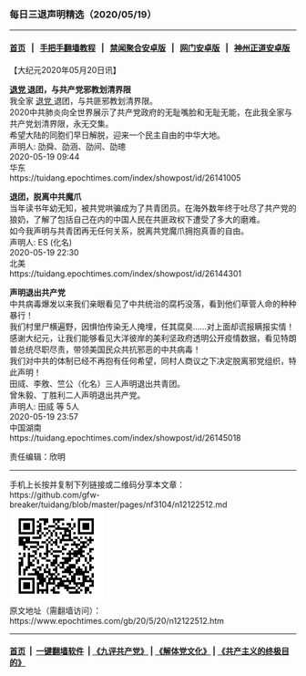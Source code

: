### 每日三退声明精选（2020/05/19）
------------------------

#### [首页](https://github.com/gfw-breaker/banned-news1/blob/master/README.md) &nbsp;&nbsp;|&nbsp;&nbsp; [手把手翻墙教程](https://github.com/gfw-breaker/guides/wiki) &nbsp;&nbsp;|&nbsp;&nbsp; [禁闻聚合安卓版](https://github.com/gfw-breaker/bn-android) &nbsp;&nbsp;|&nbsp;&nbsp; [网门安卓版](https://github.com/oGate2/oGate) &nbsp;&nbsp;|&nbsp;&nbsp; [神州正道安卓版](https://github.com/SzzdOgate/update) 



<div class="post_content" id="artbody" itemprop="articleBody">
 <!-- article content begin -->
 <p>
  【大纪元2020年05月20日讯】
 </p>
 <p>
  <strong>
   <a href="https://www.epochtimes.com/gb/tag/%E9%80%80%E5%85%9A.html">
    退党
   </a>
   退团，与共产党邪教划清界限
  </strong>
  <br/>
  我全家
  <a href="https://www.epochtimes.com/gb/tag/%E9%80%80%E5%85%9A.html">
   退党
  </a>
  退团，与共匪邪教划清界限。
  <br/>
  2020中共肺炎向全世界展示了共产党政府的无耻嘴脸和无耻无能，在此我全家与共产党划清界限，永无交集。
  <br/>
  希望大陆的同胞们早日解脱，迎来一个民主自由的中华大地。
  <br/>
  声明人: 劭舜、劭涵、劭间、劭璁
  <br/>
  2020-05-19 09:44
  <br/>
  华东
  <br/>
  https://tuidang.epochtimes.com/index/showpost/id/26141005
 </p>
 <p>
  <strong>
   退团，脱离中共魔爪
  </strong>
  <br/>
  当年读书年幼无知，被共党哄骗成为了共青团员。在海外数年终于吐尽了共产党的狼奶，了解了包括自己在内的中国人民在共匪政权下遭受了多大的磨难。
  <br/>
  如今我声明与共青团再无任何关系，脱离共党魔爪拥抱真善的自由。
  <br/>
  声明人: ES (化名)
  <br/>
  2020-05-19 22:30
  <br/>
  北美
  <br/>
  https://tuidang.epochtimes.com/index/showpost/id/26144301
 </p>
 <p>
  <strong>
   声明退出共产党
  </strong>
  <br/>
  中共病毒爆发以来我们亲眼看见了中共统治的腐朽没落，看到他们草菅人命的种种暴行！
  <br/>
  我们村里尸横遍野，因惧怕传染无人掩埋，任其腐臭……对上面却谎报瞒报实情！感谢大纪元，让我们能够看见大洋彼岸的美利坚政府透明公开疫情数据，看见特朗普总统尽职尽责，带领美国民众共抗邪恶的中共病毒！
  <br/>
  我们对中共的体制已经不再抱有任何希望，同村人商议之下决定脱离邪党组织，特此声明！
  <br/>
  田烕、李敫、竺公（化名）三人声明退出共青团。
  <br/>
  曾朱毅、丁胜利二人声明退出共产党。
  <br/>
  声明人: 田烕 等 5人
  <br/>
  2020-05-19 23:57
  <br/>
  中国湖南
  <br/>
  https://tuidang.epochtimes.com/index/showpost/id/26145018
 </p>
 <p>
  责任编辑：欣明
 </p>
 <!-- article content end -->
 <div id="below_article_ad">
 </div>
</div>

<hr/>
手机上长按并复制下列链接或二维码分享本文章：<br/>
https://github.com/gfw-breaker/tuidang/blob/master/pages/nf3104/n12122512.md <br/>
<a href='https://github.com/gfw-breaker/tuidang/blob/master/pages/nf3104/n12122512.md'><img src='https://github.com/gfw-breaker/tuidang/blob/master/pages/nf3104/n12122512.md.png'/></a> <br/>
原文地址（需翻墙访问）：https://www.epochtimes.com/gb/20/5/20/n12122512.htm


------------------------
#### [首页](https://github.com/gfw-breaker/banned-news/blob/master/README.md) &nbsp;|&nbsp; [一键翻墙软件](https://github.com/gfw-breaker/nogfw/blob/master/README.md) &nbsp;| [《九评共产党》](https://github.com/gfw-breaker/9ping.md/blob/master/README.md#九评之一评共产党是什么) | [《解体党文化》](https://github.com/gfw-breaker/jtdwh.md/blob/master/README.md) | [《共产主义的终极目的》](https://github.com/gfw-breaker/gczydzjmd.md/blob/master/README.md)


<img src='http://gfw-breaker.win/tuidang/pages/nf3104/n12122512.md' width='0px' height='0px'/>